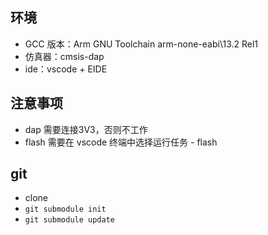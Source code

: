 ## 环境
- GCC 版本：Arm GNU Toolchain arm-none-eabi\13.2 Rel1
- 仿真器：cmsis-dap
- ide：vscode + EIDE

## 注意事项
- dap 需要连接3V3，否则不工作
- flash 需要在 vscode 终端中选择运行任务 - flash

## git
- clone
- `git submodule init`
- `git submodule update`
